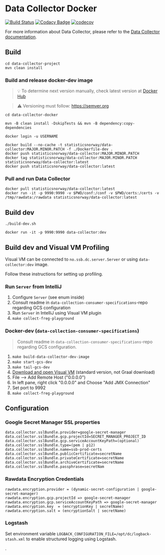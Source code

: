 # Data Collector Docker

[![Build Status](https://drone.prod-bip-ci.ssb.no/api/badges/statisticsnorway/data-collector-docker/status.svg)](https://drone.prod-bip-ci.ssb.no/statisticsnorway/data-collector-docker)
[![Codacy Badge](https://api.codacy.com/project/badge/Grade/fa233ed462d64bbe8093fe134d2175c9)](https://www.codacy.com/manual/oranheim/data-collector-docker?utm_source=github.com&amp;utm_medium=referral&amp;utm_content=statisticsnorway/data-collector-docker&amp;utm_campaign=Badge_Grade)
[![codecov](https://codecov.io/gh/statisticsnorway/data-collector-docker/branch/master/graph/badge.svg)](https://codecov.io/gh/statisticsnorway/data-collector-docker)

For more information about Data Collector, please refer to the [Data Collector documentation](https://github.com/statisticsnorway/data-collector-project).

## Build

```
cd data-collector-project
mvn clean install
```

### Build and release docker-dev image

> :bulb: To determine next version manually, check latest version at [Docker Hub](https://cloud.docker.com/u/statisticsnorway/repository/docker/statisticsnorway/data-collector/tags)

> :warning: Versioning must follow: https://semver.org

```
cd data-collector-docker

mvn -B clean install -DskipTests && mvn -B dependency:copy-dependencies

docker login -u USERNAME

docker build --no-cache -t statisticsnorway/data-collector:MAJOR.MINOR.PATCH -f ./Dockerfile-dev .
docker push statisticsnorway/data-collector:MAJOR.MINOR.PATCH
docker tag statisticsnorway/data-collector:MAJOR.MINOR.PATCH statisticsnorway/data-collector:latest
docker push statisticsnorway/data-collector:latest
```

### Pull and run Data Collector

```
docker pull statisticsnorway/data-collector:latest
docker run -it -p 9990:9990 -v $PWD/conf:/conf -v $PWD/certs:/certs -v /tmp/rawdata:/rawdata statisticsnorway/data-collector:latest
```

## Build dev

```
./build-dev.sh

docker run -it -p 9990:9990 data-collector:dev
```

## Build dev and Visual VM Profiling

Visual VM can be connected to `no.ssb.dc.server.Server` or using `data-collector:dev` image.

Follow these instructions for setting up profiling.

### Run `Server` from IntelliJ

1. Configure `Server` (see enum inside)
1. Consult readme in `data-collection-consumer-specifications`-repo regarding GCS configuration
1. Run `Server` in IntelliJ using Visual VM plugin
1. `make collect-freg-playground`

### Docker-dev (`data-collection-consumer-specifications`)

> Consult readme in `data-collection-consumer-specifications`-repo regarding GCS configuration.

1. `make build-data-collector-dev-image`
1. `make start-gcs-dev`
1. `make tail-gcs-dev`
1. [Download and open Visual VM](https://visualvm.github.io/) (standard version, not Graal download)
1. File --> Add Remote Host ("0.0.0.0")
1. In left pane, right click "0.0.0.0" and Choose "Add JMX Connection"
1. Set port to 9992
1. `make collect-freg-playground`

## Configuration

### Google Secret Manager SSL properties

```
data.collector.sslBundle.provider=google-secret-manager
data.collector.sslBundle.gcp.projectId=SECRET_MANAGER_PROJECT_ID
data.collector.sslBundle.gcp.serviceAccountKeyPath=(optional)
data.collector.sslBundle.type=(pem | p12)
data.collector.sslBundle.name=ssb-prod-certs
data.collector.sslBundle.publicCertificate=secretName
data.collector.sslBundle.privateCertificate=secretName
data.collector.sslBundle.archiveCertificate=secretName
data.collector.sslBundle.passphrase=secretNam
```

### Rawdata Encryption Credentials

```
rawdata.encryption.provider = (dynamic-secret-configuration | google-secret-manager)
rawdata.encryption.gcp.projectId => google-secret-manager
rawdata.encryption.gcp.serviceAccountKeyPath => google-secret-manager
rawdata.encryption.key  = (encryptionKey | secretName)
rawdata.encryption.salt = (encryptionSalt | secretName)
```

### Logstash

Set environment variable `LOGBACK_CONFIGURATION_FILE=/opt/dc/logback-stash.xml` to enable structured logging using Logstash.

.
